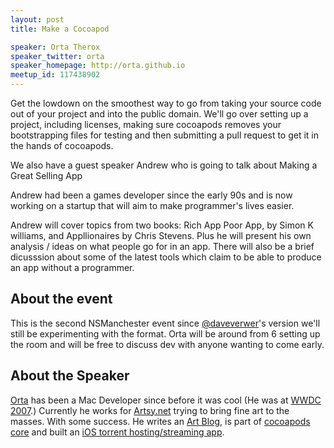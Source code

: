 ```yaml
---
layout: post
title: Make a Cocoapod

speaker: Orta Therox
speaker_twitter: orta
speaker_homepage: http://orta.github.io
meetup_id: 117438902
---
```


Get the lowdown on the smoothest way to go from taking your source code out of your project and into the public domain. We'll go over setting up a project, including licenses, making sure cocoapods removes your bootstrapping files for testing and then submitting a pull request to get it in the hands of cocoapods.

We also have a guest speaker Andrew who is going to talk about Making a Great Selling App

Andrew had been a games developer since the early 90s and is now working on a startup that will aim to make programmer's lives easier. 

Andrew will cover topics from two books: Rich App Poor App, by Simon K williams, and Appllionaires by Chris Stevens. Plus he will present his own analysis / ideas on what people go for in an app. There will also be a brief dicusssion about some of the latest tools which claim to be able to produce an app without a programmer.

About the event
----

This is the second NSManchester event since [@daveverwer](http://twitter.com/daveverwer)'s version we'll still be experimenting with the format. Orta will be around from 6 setting up the room and will be free to discuss dev with anyone wanting to come early.


About the Speaker
----

[Orta](http://orta.github.io) has been a Mac Developer since before it was cool (He was at [WWDC 2007](http://www.engadget.com/2007/06/11/steve-jobs-live-from-wwdc-2007/).) Currently he works for [Artsy.net](http://artsy.net) trying to bring fine art to the masses. With some success. He writes an [Art Blog](http://artsy.net/orta), is part of [cocoapods core](http://cocoapods.org) and built an [iOS torrent hosting/streaming app](http://awesomeputioapp.com). 
